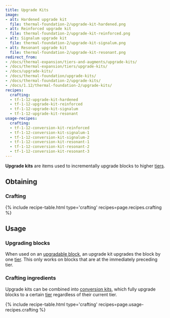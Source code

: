 ```yaml
---
title: Upgrade Kits
image:
- alt: Hardened upgrade kit
  file: thermal-foundation-2/upgrade-kit-hardened.png
- alt: Reinforced upgrade kit
  file: thermal-foundation-2/upgrade-kit-reinforced.png
- alt: Signalum upgrade kit
  file: thermal-foundation-2/upgrade-kit-signalum.png
- alt: Resonant upgrade kit
  file: thermal-foundation-2/upgrade-kit-resonant.png
redirect_from:
- /docs/thermal-expansion/tiers-and-augments/upgrade-kits/
- /docs/thermal-expansion/tiers/upgrade-kits/
- /docs/upgrade-kits/
- /docs/thermal-foundation/upgrade-kits/
- /docs/thermal-foundation-2/upgrade-kits/
- /docs/1.12/thermal-foundation-2/upgrade-kits/
recipes:
  crafting:
  - tf-1-12-upgrade-kit-hardened
  - tf-1-12-upgrade-kit-reinforced
  - tf-1-12-upgrade-kit-signalum
  - tf-1-12-upgrade-kit-resonant
usage-recipes:
  crafting:
  - tf-1-12-conversion-kit-reinforced
  - tf-1-12-conversion-kit-signalum-1
  - tf-1-12-conversion-kit-signalum-2
  - tf-1-12-conversion-kit-resonant-1
  - tf-1-12-conversion-kit-resonant-2
  - tf-1-12-conversion-kit-resonant-3
---
```


**Upgrade kits** are items used to incrementally upgrade blocks to higher
[tiers](/docs/1.12/thermal-foundation/tiers/).


Obtaining
---------

### Crafting
{% include recipe-table.html type='crafting' recipes=page.recipes.crafting %}


Usage
-----

### Upgrading blocks
When used on an [upgradable block](/docs/1.12/thermal-foundation/tiers/#upgrading), an upgrade kit
upgrades the block by one [tier](/docs/1.12/thermal-foundation/tiers/). This only works on blocks that
are at the immediately preceding tier.

### Crafting ingredients
Upgrade kits can be combined into [conversion kits](/docs/1.12/thermal-foundation/conversion-kits/),
which fully upgrade blocks to a certain [tier](/docs/1.12/thermal-foundation/tiers/) regardless of their
current tier.

{% include recipe-table.html type='crafting' recipes=page.usage-recipes.crafting %}
